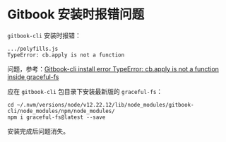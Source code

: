 # Gitbook 安装时报错问题

`gitbook-cli` 安装时报错：

```console
.../polyfills.js
TypeError: cb.apply is not a function
```

问题，参考：[Gitbook-cli install error TypeError: cb.apply is not a function inside graceful-fs](https://stackoverflow.com/questions/64211386/gitbook-cli-install-error-typeerror-cb-apply-is-not-a-function-inside-graceful)

应在 `gitbook-cli` 包目录下安装最新版的 `graceful-fs`：

```console
cd ~/.nvm/versions/node/v12.22.12/lib/node_modules/gitbook-cli/node_modules/npm/node_modules/
npm i graceful-fs@latest --save
```

安装完成后问题消失。
